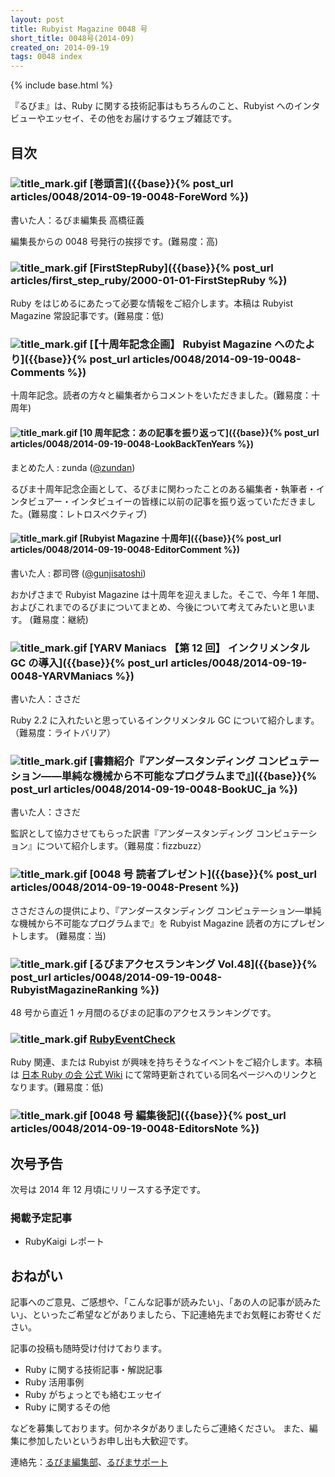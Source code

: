 ```yaml
---
layout: post
title: Rubyist Magazine 0048 号
short_title: 0048号(2014-09)
created_on: 2014-09-19
tags: 0048 index
---
```

{% include base.html %}


『るびま』は、Ruby に関する技術記事はもちろんのこと、Rubyist へのインタビューやエッセイ、その他をお届けするウェブ雑誌です。

## 目次

### ![title_mark.gif]({{base}}{{site.baseurl}}/images/title_mark.gif) [巻頭言]({{base}}{% post_url articles/0048/2014-09-19-0048-ForeWord %})

書いた人：るびま編集長 高橋征義

編集長からの 0048 号発行の挨拶です。(難易度：高)

### ![title_mark.gif]({{base}}{{site.baseurl}}/images/title_mark.gif) [FirstStepRuby]({{base}}{% post_url articles/first_step_ruby/2000-01-01-FirstStepRuby %})

Ruby をはじめるにあたって必要な情報をご紹介します。本稿は Rubyist Magazine 常設記事です。(難易度：低)

### ![title_mark.gif]({{base}}{{site.baseurl}}/images/title_mark.gif) [【十周年記念企画】 Rubyist Magazine へのたより]({{base}}{% post_url articles/0048/2014-09-19-0048-Comments %})

十周年記念。読者の方々と編集者からコメントをいただきました。(難易度：十周年)

#### ![title_mark.gif]({{base}}{{site.baseurl}}/images/title_mark.gif) [10 周年記念：あの記事を振り返って]({{base}}{% post_url articles/0048/2014-09-19-0048-LookBackTenYears %})

まとめた人 : zunda ([@zundan](https://twitter.com/zundan))

るびま十周年記念企画として、るびまに関わったことのある編集者・執筆者・インタビュアー・インタビュイーの皆様に以前の記事を振り返っていただきました。(難易度：レトロスペクティブ)

#### ![title_mark.gif]({{base}}{{site.baseurl}}/images/title_mark.gif) [Rubyist Magazine 十周年]({{base}}{% post_url articles/0048/2014-09-19-0048-EditorComment %})

書いた人 : 郡司啓 ([@gunjisatoshi](https://twitter.com/gunjisatoshi))

おかげさまで Rubyist Magazine は十周年を迎えました。そこで、今年 1 年間、およびこれまでのるびまについてまとめ、今後について考えてみたいと思います。 (難易度：継続)

### ![title_mark.gif]({{base}}{{site.baseurl}}/images/title_mark.gif) [YARV Maniacs 【第 12 回】 インクリメンタル GC の導入]({{base}}{% post_url articles/0048/2014-09-19-0048-YARVManiacs %})

書いた人：ささだ

Ruby 2.2 に入れたいと思っているインクリメンタル GC について紹介します。（難易度：ライトバリア）

### ![title_mark.gif]({{base}}{{site.baseurl}}/images/title_mark.gif) [書籍紹介『アンダースタンディング コンピュテーション――単純な機械から不可能なプログラムまで』]({{base}}{% post_url articles/0048/2014-09-19-0048-BookUC_ja %})

書いた人：ささだ

監訳として協力させてもらった訳書『アンダースタンディング コンピュテーション』について紹介します。（難易度：fizzbuzz）

### ![title_mark.gif]({{base}}{{site.baseurl}}/images/title_mark.gif) [0048 号 読者プレゼント]({{base}}{% post_url articles/0048/2014-09-19-0048-Present %})

ささださんの提供により、『アンダースタンディング コンピュテーション―単純な機械から不可能なプログラムまで』を Rubyist Magazine 読者の方にプレゼントします。 (難易度：当)

### ![title_mark.gif]({{base}}{{site.baseurl}}/images/title_mark.gif) [るびまアクセスランキング Vol.48]({{base}}{% post_url articles/0048/2014-09-19-0048-RubyistMagazineRanking %})

48 号から直近 1 ヶ月間のるびまの記事のアクセスランキングです。

### ![title_mark.gif]({{base}}{{site.baseurl}}/images/title_mark.gif) [RubyEventCheck](https://cosen.se/ruby-no-kai/RubyEventCheck)

Ruby 関連、または Rubyist が興味を持ちそうなイベントをご紹介します。本稿は [日本 Ruby の会 公式 Wiki](https://cosen.se/ruby-no-kai/) にて常時更新されている同名ページへのリンクとなります。(難易度：低)

### ![title_mark.gif]({{base}}{{site.baseurl}}/images/title_mark.gif) [0048 号 編集後記]({{base}}{% post_url articles/0048/2014-09-19-0048-EditorsNote %})

## 次号予告

次号は 2014 年 12 月頃にリリースする予定です。

### 掲載予定記事

* RubyKaigi レポート


## おねがい

記事へのご意見、ご感想や、「こんな記事が読みたい」、「あの人の記事が読みたい」、といったご希望などがありましたら、下記連絡先までお気軽にお寄せください。

記事の投稿も随時受け付けております。

* Ruby に関する技術記事・解説記事
* Ruby 活用事例
* Ruby がちょっとでも絡むエッセイ
* Ruby に関するその他


などを募集しております。何かネタがありましたらご連絡ください。
また、編集に参加したいというお申し出も大歓迎です。

連絡先：[るびま編集部](mailto:magazine@ruby-no-kai.org)、[るびまサポート](https://github.com/rubima/magazine.rubyist.net/discussions)
